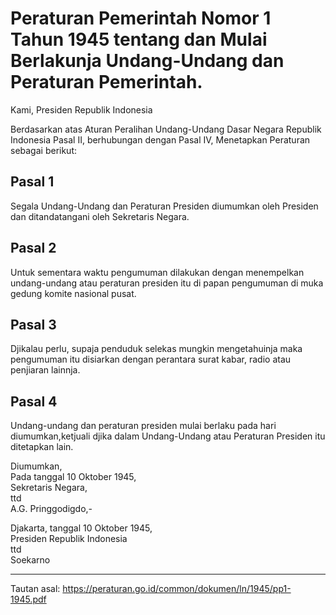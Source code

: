 # Peraturan Pemerintah Nomor 1 Tahun 1945 tentang dan Mulai Berlakunja Undang-Undang dan Peraturan Pemerintah.

Kami, Presiden Republik Indonesia

Berdasarkan atas Aturan Peralihan Undang-Undang Dasar Negara Republik Indonesia Pasal II, berhubungan dengan Pasal IV, Menetapkan Peraturan sebagai berikut:

## Pasal 1

Segala Undang-Undang dan Peraturan Presiden diumumkan oleh Presiden dan ditandatangani oleh Sekretaris Negara.

## Pasal 2

Untuk sementara waktu pengumuman dilakukan dengan menempelkan undang-undang atau peraturan presiden itu di papan pengumuman di muka gedung komite nasional pusat.

## Pasal 3

Djikalau perlu, supaja penduduk selekas mungkin mengetahuinja maka pengumuman itu disiarkan dengan perantara surat kabar, radio atau penjiaran lainnja.

## Pasal 4

Undang-undang dan peraturan presiden mulai berlaku pada hari diumumkan,ketjuali djika dalam Undang-Undang atau Peraturan Presiden itu ditetapkan lain.

Diumumkan, </br>
Pada tanggal 10 Oktober 1945, </br>
Sekretaris Negara, </br>
ttd </br>
A.G. Pringgodigdo,-

Djakarta, tanggal 10 Oktober 1945, </br>
Presiden Republik Indonesia </br>
ttd </br>
Soekarno

---

Tautan asal: <https://peraturan.go.id/common/dokumen/ln/1945/pp1-1945.pdf>

